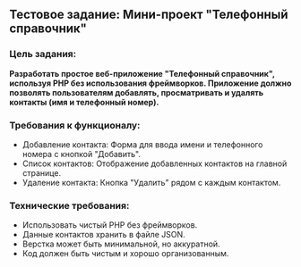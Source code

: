 ## **Тестовое задание: Мини-проект "Телефонный справочник"**


### Цель задания:

**Разработать простое веб-приложение "Телефонный справочник", 
используя PHP без использования фреймворков. 
Приложение должно позволять пользователям добавлять, 
просматривать и удалять контакты (имя и телефонный номер).**




### Требования к функционалу:

* Добавление контакта: Форма для ввода имени и телефонного номера с кнопкой "Добавить".
* Список контактов: Отображение добавленных контактов на главной странице.
* Удаление контакта: Кнопка "Удалить" рядом с каждым контактом.

### Технические требования:

* Использовать чистый PHP без фреймворков.
* Данные контактов хранить в файле JSON.
* Верстка может быть минимальной, но аккуратной.
* Код должен быть чистым и хорошо организованным.
